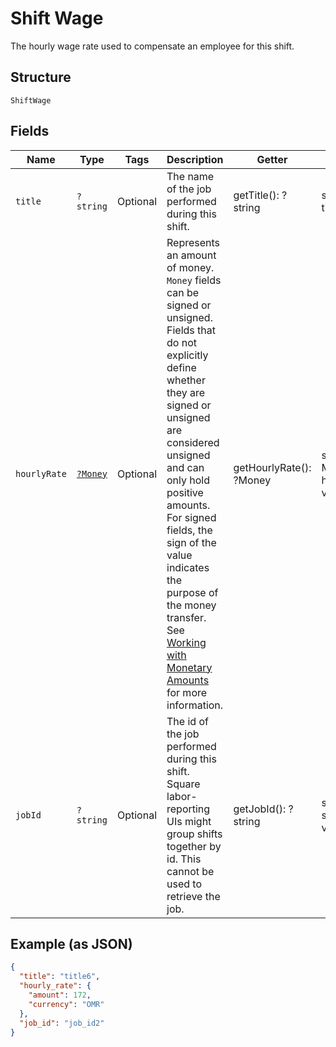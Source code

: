 
# Shift Wage

The hourly wage rate used to compensate an employee for this shift.

## Structure

`ShiftWage`

## Fields

| Name | Type | Tags | Description | Getter | Setter |
|  --- | --- | --- | --- | --- | --- |
| `title` | `?string` | Optional | The name of the job performed during this shift. | getTitle(): ?string | setTitle(?string title): void |
| `hourlyRate` | [`?Money`](../../doc/models/money.md) | Optional | Represents an amount of money. `Money` fields can be signed or unsigned.<br>Fields that do not explicitly define whether they are signed or unsigned are<br>considered unsigned and can only hold positive amounts. For signed fields, the<br>sign of the value indicates the purpose of the money transfer. See<br>[Working with Monetary Amounts](https://developer.squareup.com/docs/build-basics/working-with-monetary-amounts)<br>for more information. | getHourlyRate(): ?Money | setHourlyRate(?Money hourlyRate): void |
| `jobId` | `?string` | Optional | The id of the job performed during this shift. Square<br>labor-reporting UIs might group shifts together by id. This cannot be used to retrieve the job. | getJobId(): ?string | setJobId(?string jobId): void |

## Example (as JSON)

```json
{
  "title": "title6",
  "hourly_rate": {
    "amount": 172,
    "currency": "OMR"
  },
  "job_id": "job_id2"
}
```

